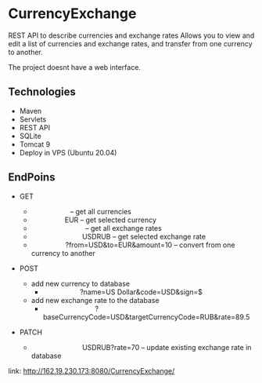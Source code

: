 # CurrencyExchange

REST API to describe currencies and exchange rates Allows you to view and edit a list of currencies and exchange rates,
and transfer from one currency to another.

The project doesnt have a web interface.

## Technologies

- Maven
- Servlets
- REST API
- SQLite
- Tomcat 9
- Deploy in VPS (Ubuntu 20.04)

## EndPoins
  
* GET
  * <span style="color:white">/currencies</span> – get all currencies
  * <span style="color:white">/currency/</span>EUR – get selected currency
  * <span style="color:white">/exchangeRates</span> – get all exchange rates 
  * <span style="color:white">/exchangeRate/</span>USDRUB – get selected exchange rate
  * <span style="color:white">/exchange</span>?from=USD&to=EUR&amount=10 – convert from one currency to another
  

* POST
  * add new currency to database
    * <span style="color:white">/currencies</span>?name=US Dollar&code=USD&sign=$
  * add new exchange rate to the database
    * <span style="color:white">/exchangeRates</span>?baseCurrencyCode=USD&targetCurrencyCode=RUB&rate=89.5

  
* PATCH
  * <span style="color:white">/exchangeRate/</span>USDRUB?rate=70 – update existing exchange rate in database
 
link: http://162.19.230.173:8080/CurrencyExchange/
